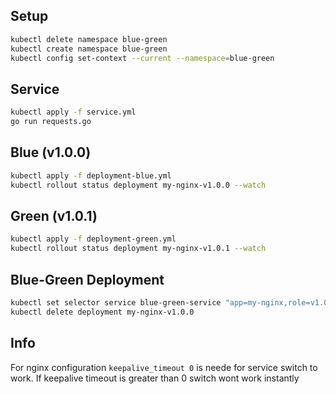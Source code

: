## Setup
```bash
kubectl delete namespace blue-green
kubectl create namespace blue-green
kubectl config set-context --current --namespace=blue-green
```
## Service
```bash
kubectl apply -f service.yml
go run requests.go
```

## Blue (v1.0.0)
```bash
kubectl apply -f deployment-blue.yml
kubectl rollout status deployment my-nginx-v1.0.0 --watch
```


## Green (v1.0.1)
```bash
kubectl apply -f deployment-green.yml
kubectl rollout status deployment my-nginx-v1.0.1 --watch
```


## Blue-Green Deployment
```bash
kubectl set selector service blue-green-service "app=my-nginx,role=v1.0.1"
kubectl delete deployment my-nginx-v1.0.0
```

## Info
For nginx configuration `keepalive_timeout 0` is neede for service switch to work. If keepalive timeout is greater than 0 switch wont work instantly
